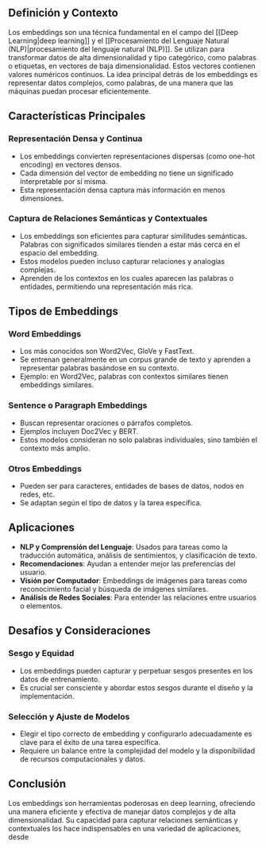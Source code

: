 ## Definición y Contexto

Los embeddings son una técnica fundamental en el campo del [[Deep Learning|deep learning]] y el [[Procesamiento del Lenguaje Natural (NLP)|procesamiento del lenguaje natural (NLP)]]. Se utilizan para transformar datos de alta dimensionalidad y tipo categórico, como palabras o etiquetas, en vectores de baja dimensionalidad. Estos vectores contienen valores numéricos continuos. La idea principal detrás de los embeddings es representar datos complejos, como palabras, de una manera que las máquinas puedan procesar eficientemente.

## Características Principales

### Representación Densa y Continua

- Los embeddings convierten representaciones dispersas (como one-hot encoding) en vectores densos.
- Cada dimensión del vector de embedding no tiene un significado interpretable por sí misma.
- Esta representación densa captura más información en menos dimensiones.

### Captura de Relaciones Semánticas y Contextuales

- Los embeddings son eficientes para capturar similitudes semánticas. Palabras con significados similares tienden a estar más cerca en el espacio del embedding.
- Estos modelos pueden incluso capturar relaciones y analogías complejas.
- Aprenden de los contextos en los cuales aparecen las palabras o entidades, permitiendo una representación más rica.

## Tipos de Embeddings

### Word Embeddings

- Los más conocidos son Word2Vec, GloVe y FastText.
- Se entrenan generalmente en un corpus grande de texto y aprenden a representar palabras basándose en su contexto.
- Ejemplo: en Word2Vec, palabras con contextos similares tienen embeddings similares.

### Sentence o Paragraph Embeddings

- Buscan representar oraciones o párrafos completos.
- Ejemplos incluyen Doc2Vec y BERT.
- Estos modelos consideran no solo palabras individuales, sino también el contexto más amplio.

### Otros Embeddings

- Pueden ser para caracteres, entidades de bases de datos, nodos en redes, etc.
- Se adaptan según el tipo de datos y la tarea específica.

## Aplicaciones

- **NLP y Comprensión del Lenguaje**: Usados para tareas como la traducción automática, análisis de sentimientos, y clasificación de texto.
- **Recomendaciones**: Ayudan a entender mejor las preferencias del usuario.
- **Visión por Computador**: Embeddings de imágenes para tareas como reconocimiento facial y búsqueda de imágenes similares.
- **Análisis de Redes Sociales**: Para entender las relaciones entre usuarios o elementos.

## Desafíos y Consideraciones

### Sesgo y Equidad

- Los embeddings pueden capturar y perpetuar sesgos presentes en los datos de entrenamiento.
- Es crucial ser consciente y abordar estos sesgos durante el diseño y la implementación.

### Selección y Ajuste de Modelos

- Elegir el tipo correcto de embedding y configurarlo adecuadamente es clave para el éxito de una tarea específica.
- Requiere un balance entre la complejidad del modelo y la disponibilidad de recursos computacionales y datos.

## Conclusión

Los embeddings son herramientas poderosas en deep learning, ofreciendo una manera eficiente y efectiva de manejar datos complejos y de alta dimensionalidad. Su capacidad para capturar relaciones semánticas y contextuales los hace indispensables en una variedad de aplicaciones, desde

